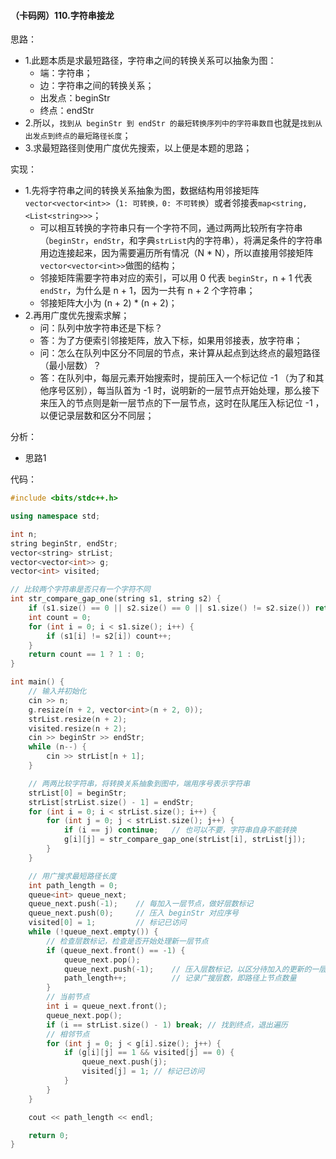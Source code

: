 #### （卡码网）110.字符串接龙

思路：
- 1.此题本质是求最短路径，字符串之间的转换关系可以抽象为图：
    - 端：字符串；
    - 边：字符串之间的转换关系；
    - 出发点：beginStr
    - 终点：endStr
- 2.所以，`找到从 beginStr 到 endStr 的最短转换序列中的字符串数目`也就是`找到从出发点到终点的最短路径长度`；
- 3.求最短路径则使用广度优先搜索，以上便是本题的思路；

实现：
- 1.先将字符串之间的转换关系抽象为图，数据结构用邻接矩阵`vector<vector<int>>`（`1: 可转换，0: 不可转换`）或者邻接表`map<string, <List<string>>>`；
    - 可以相互转换的字符串只有一个字符不同，通过两两比较所有字符串（`beginStr`，`endStr`，和字典`strList`内的字符串），将满足条件的字符串用边连接起来，因为需要遍历所有情况（N * N），所以直接用邻接矩阵`vector<vector<int>>`做图的结构；
    - 邻接矩阵需要字符串对应的索引，可以用 0 代表 `beginStr`，n + 1 代表 `endStr`，为什么是 n + 1，因为一共有 n + 2 个字符串；
    - 邻接矩阵大小为 (n + 2) * (n + 2)；
- 2.再用广度优先搜索求解；
    - 问：队列中放字符串还是下标？
    - 答：为了方便索引邻接矩阵，放入下标，如果用邻接表，放字符串；
    - 问：怎么在队列中区分不同层的节点，来计算从起点到达终点的最短路径（最小层数）？
    - 答：在队列中，每层元素开始搜索时，提前压入一个标记位 -1 （为了和其他序号区别），每当队首为 -1 时，说明新的一层节点开始处理，那么接下来压入的节点则是新一层节点的下一层节点，这时在队尾压入标记位 -1 ，以便记录层数和区分不同层；

分析：
- 思路1 

代码：
```c++
#include <bits/stdc++.h>

using namespace std;

int n;
string beginStr, endStr;
vector<string> strList;
vector<vector<int>> g;
vector<int> visited;

// 比较两个字符串是否只有一个字符不同
int str_compare_gap_one(string s1, string s2) {
    if (s1.size() == 0 || s2.size() == 0 || s1.size() != s2.size()) return false;
    int count = 0;
    for (int i = 0; i < s1.size(); i++) {
        if (s1[i] != s2[i]) count++;
    }
    return count == 1 ? 1 : 0;
}

int main() {
    // 输入并初始化
    cin >> n;
    g.resize(n + 2, vector<int>(n + 2, 0));
    strList.resize(n + 2);
    visited.resize(n + 2);
    cin >> beginStr >> endStr;
    while (n--) {
        cin >> strList[n + 1];
    }

    // 两两比较字符串，将转换关系抽象到图中，端用序号表示字符串
    strList[0] = beginStr;
    strList[strList.size() - 1] = endStr;
    for (int i = 0; i < strList.size(); i++) {
        for (int j = 0; j < strList.size(); j++) {
            if (i == j) continue;   // 也可以不要，字符串自身不能转换
            g[i][j] = str_compare_gap_one(strList[i], strList[j]);
        }
    } 

    // 用广搜求最短路径长度
    int path_length = 0;
    queue<int> queue_next;
    queue_next.push(-1);    // 每加入一层节点，做好层数标记
    queue_next.push(0);     // 压入 beginStr 对应序号
    visited[0] = 1;         // 标记已访问
    while (!queue_next.empty()) {
        // 检查层数标记，检查是否开始处理新一层节点
        if (queue_next.front() == -1) {
            queue_next.pop();
            queue_next.push(-1);    // 压入层数标记，以区分待加入的更新的一层的节点
            path_length++;          // 记录广搜层数，即路径上节点数量
        }
        // 当前节点
        int i = queue_next.front();
        queue_next.pop();
        if (i == strList.size() - 1) break; // 找到终点，退出遍历
        // 相邻节点
        for (int j = 0; j < g[i].size(); j++) {
            if (g[i][j] == 1 && visited[j] == 0) {
                queue_next.push(j);
                visited[j] = 1; // 标记已访问
            } 
        }
    }

    cout << path_length << endl;

    return 0;
}
```